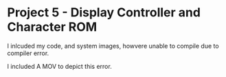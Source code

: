 # Project 5 - Display Controller and Character ROM

I inlcuded my code, and system images, howvere unable to compile due to compiler error.

I included A MOV to depict this error.
